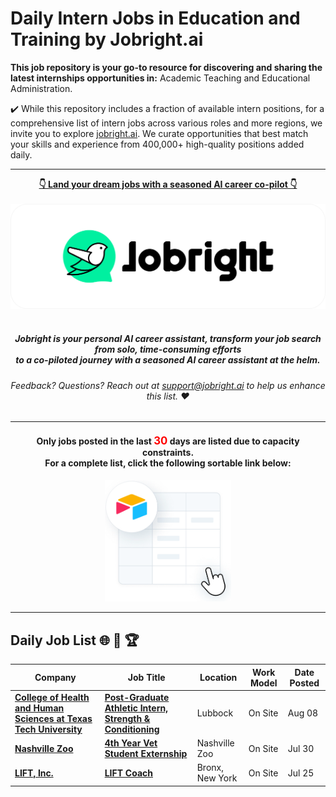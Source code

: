 
# Daily Intern Jobs in Education and Training by Jobright.ai



**This job repository is your go-to resource for discovering and sharing the latest internships opportunities in:** Academic Teaching and Educational Administration.


✔️ While this repository includes a fraction of available intern positions, for a comprehensive list of intern jobs across various roles and more regions, we invite you to explore [jobright.ai](https://jobright.ai/?utm_campaign=1057&utm_source=git). We curate opportunities that best match your skills and experience from 400,000+ high-quality positions added daily.

---

<div align="center">
<p>
    <a href="https://jobright.ai/?utm_campaign=1057&utm_source=git"><b>👇 Land your dream jobs with a seasoned AI career co-pilot 👇</b></a>
    <br>
    <br>
    <a href="https://jobright.ai/?utm_campaign=1057&utm_source=git">
        <img src="./static/img/jrbtn.svg" alt="jobright.ai">
    </a>
    <br>
    <br>
    <i>
    <sub> 
        <h5>
        Jobright is your personal AI career assistant, transform your job search from solo, time-consuming efforts 
        <br>
        to a co-piloted journey with a seasoned AI career assistant at the helm.
        </h5>
    </sub>
    </i>
</p>
<p>
    <sub> 
        <h6>
            Feedback? Questions? Reach out at <a href="mailto:support@jobright.ai">support@jobright.ai</a> to help us enhance this list. ❤️
        </h6>
    </sub>
</p>

---
<h4>
Only jobs posted in the last <span style="color: red; font-weight: bold; font-size: larger;">30</span> days are listed due to capacity constraints.
<br>
For a complete list, click the following sortable link below:
</h4>
<a href="https://intern-list.com/?selectedKey=🎓%20Education%20and%20Training&utm_source=1101&utm_campaign=Education and Training">
    <img src="./static/img/airtable.png" alt="excel_icon", style="width: 40%; height: 40%;">
</a>
</div>

---
## Daily Job List  🌐 🧭 🏆


<!-- Please leave a one line gap between this and the table TABLE_START (DO NOT CHANGE THIS LINE) -->

| Company | Job Title | Location | Work Model | Date Posted |
| ----- | --------- |  --------- | ---- | ------- |
| **[College of Health and Human Sciences at Texas Tech University](http://www.depts.ttu.edu/hs/)** | **[Post-Graduate Athletic Intern, Strength &amp; Conditioning](https://jobright.ai/jobs/info/6896a5a173b3a600fe891bcc?utm_campaign=1057&utm_source=git)** | Lubbock | On Site | Aug 08 |
| **[Nashville Zoo](https://www.nashvillezoo.org)** | **[4th Year Vet Student Externship](https://jobright.ai/jobs/info/6896a4218c6d6b4426783fce?utm_campaign=1057&utm_source=git)** | Nashville Zoo | On Site | Jul 30 |
| **[LIFT, Inc.](https://www.whywelift.org)** | **[LIFT Coach](https://jobright.ai/jobs/info/6896a40273b3a600fe8918a7?utm_campaign=1057&utm_source=git)** | Bronx, New York | On Site | Jul 25 |
<!-- Please leave a one line gap between this and the table TABLE_END (DO NOT CHANGE THIS LINE) -->